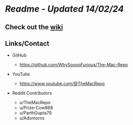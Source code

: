 # *Readme - Updated 14/02/24*

## Check out the [wiki](https://github.com/WhySooooFurious/The-Mac-Repo/wiki)

## Links/Contact
- GitHub
  - https://github.com/WhySooooFurious/The-Mac-Repo

- YouTube
  - https://www.youtube.com/@TheMacRepo

- Reddit Contributors
  - u/TheMacRepo
  - u/Prize-Cow868
  - u/ParthGupta79
  - u/Adomorns

